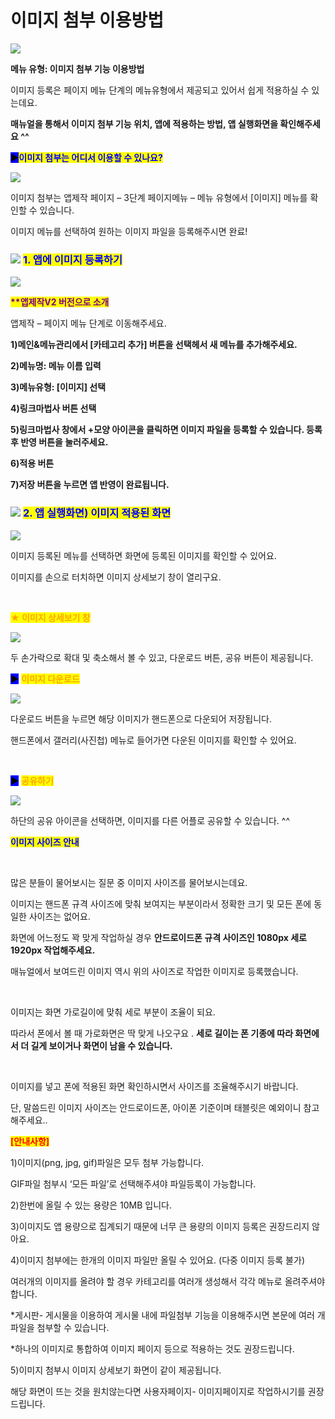 # 이미지 첨부 이용방법

![](https://wp.swing2app.co.kr/wp-content/uploads/2020/07/%EC%9D%B4%EB%AF%B8%EC%A7%80%EC%B2%A8%EB%B6%801%EC%9E%AC%EB%AA%A9.png)

**메뉴 유형: 이미지 첨부 기능 이용방법**

이미지 등록은 페이지 메뉴 단계의 메뉴유형에서 제공되고 있어서 쉽게 적용하실 수 있는데요.

**매뉴얼을 통해서 이미지 첨부 기능 위치, 앱에 적용하는 방법, 앱 실행화면을 확인해주세요 ^^**



<mark style="background-color:blue;">**▶**</mark><mark style="color:blue;">**이미지 첨부는 어디서 이용할 수 있나요?**</mark>

![](https://wp.swing2app.co.kr/wp-content/uploads/2020/07/%EC%9D%B4%EB%AF%B8%EC%A7%80%EC%B2%A8%EB%B6%804\_20.07-2.png)

이미지 첨부는 앱제작 페이지 – 3단계 페이지메뉴 – 메뉴 유형에서 \[이미지] 메뉴를 확인할 수 있습니다.

이미지 메뉴를 선택하여 원하는 이미지 파일을 등록해주시면 완료!



### ![](https://wp.swing2app.co.kr/wp-content/uploads/2020/04/%EB%8B%A8%EB%9D%BD1-1.png) <mark style="color:blue;">**1. 앱에 이미지 등록하기**</mark>​

![](https://wp.swing2app.co.kr/wp-content/uploads/2020/07/%EC%9D%B4%EB%AF%B8%EC%A7%80%EC%B2%A8%EB%B6%805\_20.07-1-2.png)

<mark style="color:purple;">**\*\*앱제작V2 버전으로 소개**</mark>

앱제작 – 페이지 메뉴 단계로 이동해주세요.

**1)메인&메뉴관리에서 \[카테고리 추가] 버튼을 선택헤서 새 메뉴를 추가해주세요.**

**2)메뉴명: 메뉴 이름 입력**

**3)메뉴유형: \[이미지] 선택**

**4)링크마법사 버튼 선택**

**5)링크마법사 창에서 +모양 아이콘을 클릭하면 이미지 파일을 등록할 수 있습니다. 등록 후 반영 버튼을 눌러주세요.**

**6)적용 버튼**

**7)저장 버튼을 누르면 앱 반영이 완료됩니다.**



### ![](https://wp.swing2app.co.kr/wp-content/uploads/2020/04/%EB%8B%A8%EB%9D%BD1-1.png) <mark style="color:blue;">**2. 앱 실행화면) 이미지 적용된 화면**</mark>

![](https://wp.swing2app.co.kr/wp-content/uploads/2020/07/%EC%9D%B4%EB%AF%B8%EC%A7%80%EC%B2%A8%EB%B6%80\_20.07.png)

이미지 등록된 메뉴를 선택하면 화면에 등록된 이미지를 확인할 수 있어요.

이미지를 손으로 터치하면 이미지 상세보기 창이 열리구요.

​

<mark style="color:orange;">**★ 이미지 상세보기 창**</mark>

![](https://wp.swing2app.co.kr/wp-content/uploads/2020/07/%EC%9D%B4%EB%AF%B8%EC%A7%80%EC%B2%A8%EB%B6%801\_20.07.png)

두 손가락으로 확대 및 축소해서 볼 수 있고, 다운로드 버튼, 공유 버튼이 제공됩니다.

<mark style="background-color:blue;">**▶**</mark> <mark style="color:orange;">**이미지 다운로드**</mark>

![](https://wp.swing2app.co.kr/wp-content/uploads/2020/07/%EC%9D%B4%EB%AF%B8%EC%A7%80%EC%B2%A8%EB%B6%803\_20.07.png)

다운로드 버튼을 누르면 해당 이미지가 핸드폰으로 다운되어 저장됩니다.

핸드폰에서 갤러리(사진첩) 메뉴로 들어가면 다운된 이미지를 확인할 수 있어요.

​

<mark style="background-color:blue;">**▶**</mark> <mark style="color:orange;">**공유하기**</mark>

![](https://wp.swing2app.co.kr/wp-content/uploads/2020/07/%EC%9D%B4%EB%AF%B8%EC%A7%80%EC%B2%A8%EB%B6%802\_20.07.png)

하단의 공유 아이콘을 선택하면, 이미지를 다른 어플로 공유할 수 있습니다. ^^



<mark style="color:blue;">**이미지 사이즈 안내**</mark>

​

많은 분들이 물어보시는 질문 중 이미지 사이즈를 물어보시는데요.

이미지는 핸드폰 규격 사이즈에 맞춰 보여지는 부분이라서 정확한 크기 및 모든 폰에 동일한 사이즈는 없어요.

화면에 어느정도 꽉 맞게 작업하실 경우 **안드로이드폰 규격 사이즈인 1080px 세로 1920px 작업해주세요.**

매뉴얼에서 보여드린 이미지 역시 위의 사이즈로 작업한 이미지로 등록했습니다.

​

이미지는 화면 가로길이에 맞춰 세로 부분이 조율이 되요.

따라서 폰에서 볼 때 가로화면은 딱 맞게 나오구요 . **세로 길이는 폰 기종에 따라 화면에서 더 길게 보이거나 화면이 남을 수 있습니다.**

​

이미지를 넣고 폰에 적용된 화면 확인하시면서 사이즈를 조율해주시기 바랍니다.

단, 말씀드린 이미지 사이즈는 안드로이드폰, 아이폰 기준이며 태블릿은 예외이니 참고해주세요..



<mark style="color:red;">**\[안내사항]**</mark>

1\)이미지(png, jpg, gif)파일은 모두 첨부 가능합니다.

GIF파일 첨부시 ‘모든 파일’로 선택해주셔야 파일등록이 가능합니다.

2\)한번에 올릴 수 있는 용량은 10MB 입니다.

3\)이미지도 앱 용량으로 집계되기 때문에 너무 큰 용량의 이미지 등록은 권장드리지 않아요.

4\)이미지 첨부에는 한개의 이미지 파일만 올릴 수 있어요. (다중 이미지 등록 불가)

여러개의 이미지를 올려야 할 경우 카테고리를 여러개 생성해서 각각 메뉴로 올려주셔야 합니다.

\*게시판- 게시물을 이용하여 게시물 내에 파일첨부 기능을 이용해주시면 본문에 여러 개 파일을 첨부할 수 있습니다.

\*하나의 이미지로 통합하여 이미지 페이지 등으로 적용하는 것도 권장드립니다.

5\)이미지 첨부시 이미지 상세보기 화면이 같이 제공됩니다.

해당 화면이 뜨는 것을 원치않는다면 사용자페이지- 이미지페이지로 작업하시기를 권장드립니다.
